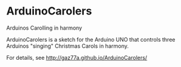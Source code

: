 # ArduinoCarolers
Arduinos Carolling in harmony

ArduinoCarolers is a sketch for the Arduino UNO that controls three Arduinos "singing" Christmas Carols in harmony. 

For details, see http://gaz77a.github.io/ArduinoCarolers/

